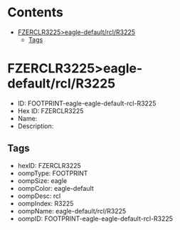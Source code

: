 



Contents
========

* [FZERCLR3225>eagle-default/rcl/R3225](#fzerclr3225eagle-defaultrclr3225)
	* [Tags](#tags)

# FZERCLR3225>eagle-default/rcl/R3225

- ID: FOOTPRINT-eagle-eagle-default-rcl-R3225
- Hex ID: FZERCLR3225
- Name: 
- Description: 

## Tags

- hexID: FZERCLR3225
- oompType: FOOTPRINT
- oompSize: eagle
- oompColor: eagle-default
- oompDesc: rcl
- oompIndex: R3225
- oompName: eagle-default/rcl/R3225
- oompID: FOOTPRINT-eagle-eagle-default-rcl-R3225
